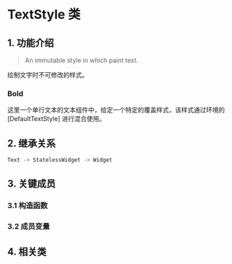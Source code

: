 # TextStyle 类
## 1. 功能介绍
> An immutable style in which paint text.

绘制文字时不可修改的样式。

### Bold
这里一个单行文本的文本组件中，给定一个特定的覆盖样式，该样式通过环境的 [DefaultTextStyle] 进行混合使用。

## 2. 继承关系
```dart
Text -> StatelessWidget -> Widget
```

## 3. 关键成员
### 3.1 构造函数

### 3.2 成员变量

## 4. 相关类
